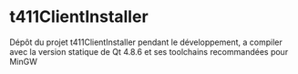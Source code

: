 # t411ClientInstaller
Dépôt du projet t411ClientInstaller pendant le développement, a compiler avec la version statique de Qt 4.8.6 et ses toolchains recommandées pour MinGW
